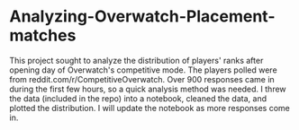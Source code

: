 # Analyzing-Overwatch-Placement-matches

This project sought to analyze the distribution of players' ranks after opening day of Overwatch's competitive mode. The players polled were from reddit.com/r/CompetitiveOverwatch. Over 900 responses came in during the first few hours, so a quick analysis method was needed. I threw the data (included in the repo) into a notebook, cleaned the data, and plotted the distribution. I will update the notebook as more responses come in.
